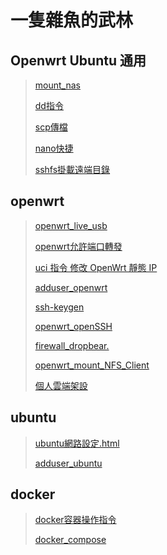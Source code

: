 # 一隻雜魚的武林
## Openwrt Ubuntu 通用
> [mount_nas](https://deltawen2.github.io/just_Learning_notes/mount_nas.sh.md.html)
> 
>[dd指令](https://deltawen2.github.io/just_Learning_notes/dd指令.html)
> 
> [scp傳檔](https://deltawen2.github.io/just_Learning_notes/scp傳檔.html)
> 
>[nano快捷](https://deltawen2.github.io/just_Learning_notes/nano快捷.html)
>
> [sshfs掛載遠端目錄](https://deltawen2.github.io/just_Learning_notes/sshfs.html)


## openwrt
> [openwrt_live_usb](https://deltawen2.github.io/just_Learning_notes/openwrt_live_usb.html)
> 
> [openwrt允許端口轉發](https://deltawen2.github.io/just_Learning_notes/openwrt允許端口轉發.html)
> 
> [uci 指令 修改 OpenWrt 靜態 IP](https://deltawen2.github.io/just_Learning_notes/openwrt_uci%E6%8C%87%E4%BB%A4%E8%A7%A3%E6%9E%90.html)
>
> [adduser_openwrt](https://deltawen2.github.io/just_Learning_notes/adduser_openwrt.html)
>
> [ssh-keygen](https://deltawen2.github.io/just_Learning_notes/ssh-keygen.html)
>
> [openwrt_openSSH](https://deltawen2.github.io/just_Learning_notes/openwrt_OpenSSH.html)
>
> [firewall_dropbear.](https://deltawen2.github.io/just_Learning_notes/firewall_dropbear.html)
>
> [openwrt_mount_NFS_Client](https://deltawen2.github.io/just_Learning_notes/openwrt_mount_NFS_Client.html)
>
> [個人雲端架設](https://deltawen2.github.io/just_Learning_notes/個人雲端架設.html)







## ubuntu
> [ubuntu網路設定.html](https://deltawen2.github.io/just_Learning_notes/ubuntu網路設定.html)
>
> [adduser_ubuntu](https://deltawen2.github.io/just_Learning_notes/adduser_ubuntu.html)


## docker
> [docker容器操作指令](https://deltawen2.github.io/just_Learning_notes/docker容器操作指令.html)
>
> [docker_compose](https://deltawen2.github.io/just_Learning_notes/docker_compose.html)



